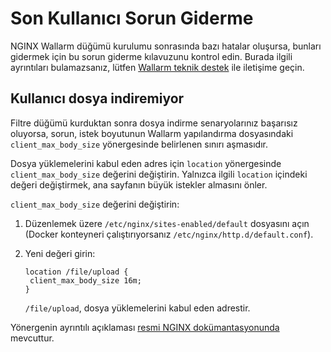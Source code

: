 # Son Kullanıcı Sorun Giderme

NGINX Wallarm düğümü kurulumu sonrasında bazı hatalar oluşursa, bunları gidermek için bu sorun giderme kılavuzunu kontrol edin. Burada ilgili ayrıntıları bulamazsanız, lütfen [Wallarm teknik destek](mailto:support@wallarm.com) ile iletişime geçin.

## Kullanıcı dosya indiremiyor

Filtre düğümü kurduktan sonra dosya indirme senaryolarınız başarısız oluyorsa, sorun, istek boyutunun Wallarm yapılandırma dosyasındaki `client_max_body_size` yönergesinde belirlenen sınırı aşmasıdır.

Dosya yüklemelerini kabul eden adres için `location` yönergesinde `client_max_body_size` değerini değiştirin. Yalnızca ilgili `location` içindeki değeri değiştirmek, ana sayfanın büyük istekler almasını önler.

`client_max_body_size` değerini değiştirin:

1. Düzenlemek üzere `/etc/nginx/sites-enabled/default` dosyasını açın (Docker konteyneri çalıştırıyorsanız `/etc/nginx/http.d/default.conf`).
2. Yeni değeri girin:

	```
	location /file/upload {
	 client_max_body_size 16m;
	}
	```

	`/file/upload`, dosya yüklemelerini kabul eden adrestir.

Yönergenin ayrıntılı açıklaması [resmi NGINX dokümantasyonunda](https://nginx.org/en/docs/http/ngx_http_core_module.html#client_max_body_size) mevcuttur.